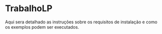 # TrabalhoLP
 Aqui sera detalhado as instruções sobre os requisitos de instalação e como os exemplos podem ser executados.
